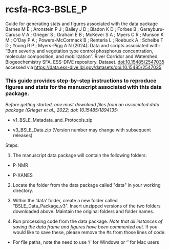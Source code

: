 # rcsfa-RC3-BSLE_P

Guide for generating stats and figures associated with the data package Barnes M E ; Aronstein P J ; Bailey J D ; Bladon K D ; Forbes B ; Garayburu-Caruso V A ; Grieger S ; Graham E B ; McKever S A ; Myers C R ; Munson K M ; O'Day P A ; Powers-McCormack B ; Renteria L ; Roebuck A ; Scheibe T D ; Young R P ; Myers-Pigg A N (2024): Data and scripts associated with: “Burn severity and vegetation type control phosphorus concentration, molecular composition, and mobilization”. River Corridor and Watershed Biogeochemistry SFA, ESS-DIVE repository. Dataset. <doi:10.15485/2547035> accessed via <https://data.ess-dive.lbl.gov/datasets/doi:10.15485/2547035>

### This guide provides step-by-step instructions to reproduce figures and stats for the manuscript associated with this data package.

*Before getting started, one must download files from an associated data package (Grieger et al., 2022; doi: 10.15485/1894135:*

-   v1_BSLE_Metadata_and_Protocols.zip

-   v3_BSLE_Data.zip (Version number may change with subsequent releases)

Steps:

1.  The manuscript data package will contain the following folders:

-   P-NMR

-   P-XANES

2.  Locate the folder from the data package called "data" in your working directory.

3.  Within the ‘data’ folder, create a new folder called "BSLE_Data_Package_v3". Insert unzipped versions of the two folders downloaded above. Maintain the original folders and folder names.

4.  Run processing code from the data package. *Note that all instances of saving the data frame and figures have been commented out.* If you would like to save these, please remove the #s from those lines of code.

-   For file paths, note the need to use ‘/’ for Windows or ‘’ for Mac users
